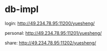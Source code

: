 # db-impl

login: http://49.234.78.95:11200/yuesheng/

personal: http://49.234.78.95:11201/yuesheng/

share: http://49.234.78.95:11202/yuesheng/